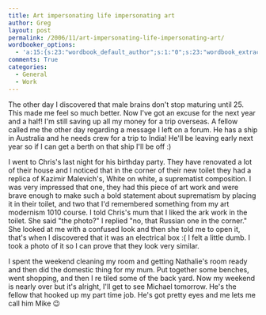 ```yaml
---
title: Art impersonating life impersonating art
author: Greg
layout: post
permalink: /2006/11/art-impersonating-life-impersonating-art/
wordbooker_options:
  - 'a:15:{s:23:"wordbook_default_author";s:1:"0";s:23:"wordbook_extract_length";s:3:"256";s:18:"wordbook_attribute";s:31:"Posted a new post on their blog";s:29:"wordbook_republish_time_frame";s:1:"2";s:28:"wordbook_republish_time_obey";s:2:"on";s:29:"wordbooker_status_update_text";s:35:": New blog post :  %title% - %link%";s:19:"wordbook_actionlink";s:3:"300";s:27:"wordbook_search_this_header";s:2:"on";s:20:"wordbook_comment_get";s:2:"on";s:24:"wordbook_comment_approve";s:2:"on";s:21:"wordbook_comment_push";s:2:"on";s:18:"wordbook_page_post";s:4:"-100";s:18:"wordbook_orandpage";s:1:"2";s:21:"wordbook_comment_poll";s:2:"on";s:18:"wordbook_status_id";s:4:"-100";}'
comments: True
categories:
  - General
  - Work
---
```

The other day I discovered that male brains don't stop maturing until 25. This made me feel so much better. Now I've got an excuse for the next year and a half! I'm still saving up all my money for a trip overseas. A fellow called me the other day regarding a message I left on a forum. He has a ship in Australia and he needs crew for a trip to India! He'll be leaving early next year so if I can get a berth on that ship I'll be off :)

I went to Chris's last night for his birthday party. They have renovated a lot of their house and I noticed that in the corner of their new toilet they had a replica of Kazimir Malevich's, White on white, a suprematist composition. I was very impressed that one, they had this piece of art work and were brave enough to make such a bold statement about suprematism by placing it in their toilet, and two that I'd remembered something from my art modernism 1010 course. I told Chris's mum that I liked the ark work in the toilet. She said "the photo?" I replied "no, that Russian one in the corner." She looked at me with a confused look and then she told me to open it, that's when I discovered that it was an electrical box :( I felt a little dumb. I took a photo of it so I can prove that they look very similar.

I spent the weekend cleaning my room and getting Nathalie's room ready and then did the domestic thing for my mum. Put together some benches, went shopping, and then I re tiled some of the back yard. Now my weekend is nearly over but it's alright, I'll get to see Michael tomorrow. He's the fellow that hooked up my part time job. He's got pretty eyes and me lets me call him Mike 😉
